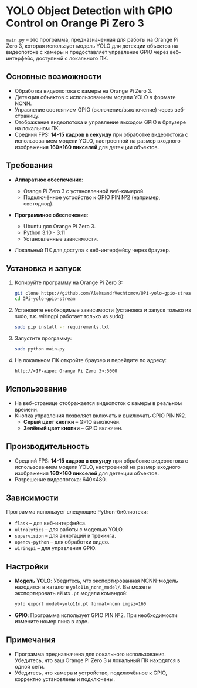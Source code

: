 # YOLO Object Detection with GPIO Control on Orange Pi Zero 3

`main.py` – это программа, предназначенная для работы на Orange Pi Zero 3, которая использует модель YOLO для детекции объектов на видеопотоке с камеры и предоставляет управление GPIO через веб-интерфейс, доступный с локального ПК.

## Основные возможности

- Обработка видеопотока с камеры на Orange Pi Zero 3.
- Детекция объектов с использованием модели YOLO в формате NCNN.
- Управление состоянием GPIO (включение/выключение) через веб-страницу.
- Отображение видеопотока и управление выходом GPIO в браузере на локальном ПК.
- Средний FPS: **14-15 кадров в секунду** при обработке видеопотока с использованием модели YOLO, настроенной на размер входного изображения **160×160 пикселей** для детекции объектов.


## Требования

- **Аппаратное обеспечение**:
  - Orange Pi Zero 3 с установленной веб-камерой.
  - Подключённое устройство к GPIO PIN №2 (например, светодиод).

- **Программное обеспечение**:
  - Ubuntu для Orange Pi Zero 3.
  - Python 3.10 - 3.11
  - Установленные зависимости.

- Локальный ПК для доступа к веб-интерфейсу через браузер.

## Установка и запуск

1. Копируйте программу на Orange Pi Zero 3:
   ```bash
   git clone https://github.com/AleksandrVechtomov/OPi-yolo-gpio-stream.git
   cd OPi-yolo-gpio-stream
   ```

2. Установите необходимые зависимости (установка и запуск только из sudo, т.к. wiringpi работает только из sudo):
   ```bash
   sudo pip install -r requirements.txt
   ```

4. Запустите программу:
   ```bash
   sudo python main.py
   ```

5. На локальном ПК откройте браузер и перейдите по адресу:
   ```
   http://<IP-адрес Orange Pi Zero 3>:5000
   ```

## Использование

- На веб-странице отображается видеопоток с камеры в реальном времени.
- Кнопка управления позволяет включать и выключать GPIO PIN №2.
  - **Серый цвет кнопки** – GPIO выключен.
  - **Зелёный цвет кнопки** – GPIO включен.

## Производительность

- Средний FPS: **14-15 кадров в секунду** при обработке видеопотока с использованием модели YOLO, настроенной на размер входного изображения **160×160 пикселей** для детекции объектов.
- Разрешение видеопотока: 640×480.

## Зависимости

Программа использует следующие Python-библиотеки:
- `flask` – для веб-интерфейса.
- `ultralytics` – для работы с моделью YOLO.
- `supervision` – для аннотаций и трекинга.
- `opencv-python` – для обработки видео.
- `wiringpi` – для управления GPIO.

## Настройки

- **Модель YOLO**: Убедитесь, что экспортированная NCNN-модель находится в каталоге `yolo11n_ncnn_model/`. Вы можете экспортировать её из `.pt` модели командой:
  ```bash
  yolo export model=yolo11n.pt format=ncnn imgsz=160
  ```
- **GPIO**: Программа использует GPIO PIN №2. При необходимости измените номер пина в коде.

## Примечания

- Программа предназначена для локального использования. Убедитесь, что ваш Orange Pi Zero 3 и локальный ПК находятся в одной сети.
- Убедитесь, что камера и устройство, подключённое к GPIO, корректно установлены и подключены.
